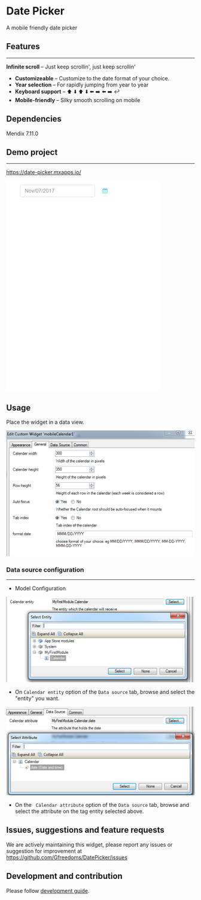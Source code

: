 # Date Picker
A mobile friendly date picker  

## Features
---
 **Infinite scroll** – Just keep scrollin', just keep scrollin'
* **Customizeable** – Customize to the date format of your choice.
* **Year selection** – For rapidly jumping from year to year
* **Keyboard support** – ⬆️ ⬇️ ⬆️ ⬇️ ⬅️ ➡️ ⬅️ ➡️ ↩️
* **Mobile-friendly** – Silky smooth scrolling on mobile

## Dependencies
Mendix 7.11.0

## Demo project
---
https://date-picker.mxapps.io/

![Demo](assets/Demo.gif)

## Usage
Place the widget in a data view.

![General](assets/General.PNG)

### Data source configuration
---

 - Model Configuration

![Data source](/assets/EntitySource.png)
 - On `Calendar entity` option of the `Data source` tab, browse and 
 select the "entity" you want.
 
 ![Data source](/assets/Attribute.png)
 
 - On the ` Calendar attribute` option of the `Data source` tab, browse and 
 select the attribute on the tag entity selected above. 

## Issues, suggestions and feature requests
We are actively maintaining this widget, please report any issues or suggestion for improvement at https://github.com/Gfreedoms/DatePicker/issues

## Development and contribution
Please follow [development guide](/development.md). 
